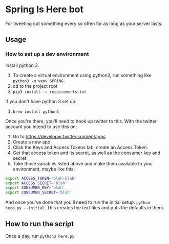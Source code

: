 # Spring Is Here bot

For tweeting out something every so often for as long as your server lasts.

## Usage

### How to set up a dev environment

Install python 3.

1. To create a virtual environment using python3, run something like `python3 -m venv SPRING`.
1. cd to the project root
1. `pip3 install -r requirements.txt`

If you don't have python 3 set up:

1. `brew install python3`

Once you're there, you'll need to hook up twitter to this. With the twitter account you intend to use this on:

1. Go to https://developer.twitter.com/en/apps
1. Create a new app
1. Click the Keys and Access Tokens tab, create an Access Token.
1. Get that access token and its secret, as well as the consumer key and secret.
1. Take those variables listed above and make them available to your environment, maybe like this:
```bash
export ACCESS_TOKEN='blah-blah'
export ACCESS_SECRET='blah'
export CONSUMER_KEY='blah'
export CONSUMER_SECRET='blah'
```

And once you've done that you'll need to run the initial setup: `python here.py --initial`. This creates the text files and puts the defaults in them.

## How to run the script

Once a day, run `python3 here.py`

[comment]: <> ('add_list_member', 'add_list_members', 'api_root', 'auth', 'blocks', 'blocks_ids', 'cache', 'compression', 'configuration', 'create_block', 'create_favorite', 'create_friendship', 'create_list', 'create_saved_search', 'destroy_block', 'destroy_direct_message', 'destroy_favorite', 'destroy_friendship', 'destroy_list', 'destroy_saved_search', 'destroy_status', 'direct_messages', 'favorites', 'followers', 'followers_ids', 'friends', 'friends_ids', 'friendships_incoming', 'friendships_outgoing', 'geo_id', 'geo_search', 'geo_similar_places', 'get_direct_message', 'get_list', 'get_oembed', 'get_saved_search', 'get_settings', 'get_status', 'get_user', 'home_timeline', 'host', 'list_members', 'list_subscribers', 'list_timeline', 'lists_all', 'lists_memberships', 'lists_subscriptions', 'lookup_friendships', 'lookup_users', 'me', 'media_upload', 'mentions_timeline', 'parser', 'proxy', 'rate_limit_status', 'related_results', 'remove_list_member', 'remove_list_members', 'report_spam', 'retry_count', 'retry_delay', 'retry_errors', 'retweet', 'retweeters', 'retweets', 'retweets_of_me', 'reverse_geocode', 'saved_searches', 'search', 'search_host', 'search_root', 'search_users', 'send_direct_message', 'sent_direct_messages', 'set_delivery_device', 'set_settings', 'show_friendship', 'show_list_member', 'show_list_subscriber', 'statuses_lookup', 'subscribe_list', 'suggested_categories', 'suggested_users', 'suggested_users_tweets', 'supported_languages', 'timeout', 'trends_available', 'trends_closest', 'trends_place', 'unretweet', 'unsubscribe_list', 'update_list', 'update_profile', 'update_profile_background_image', 'update_profile_banner', 'update_profile_image', 'update_status', 'update_with_media', 'upload_host', 'upload_root', 'user_timeline', 'verify_credentials', 'wait_on_rate_limit', 'wait_on_rate_limit_notify')

